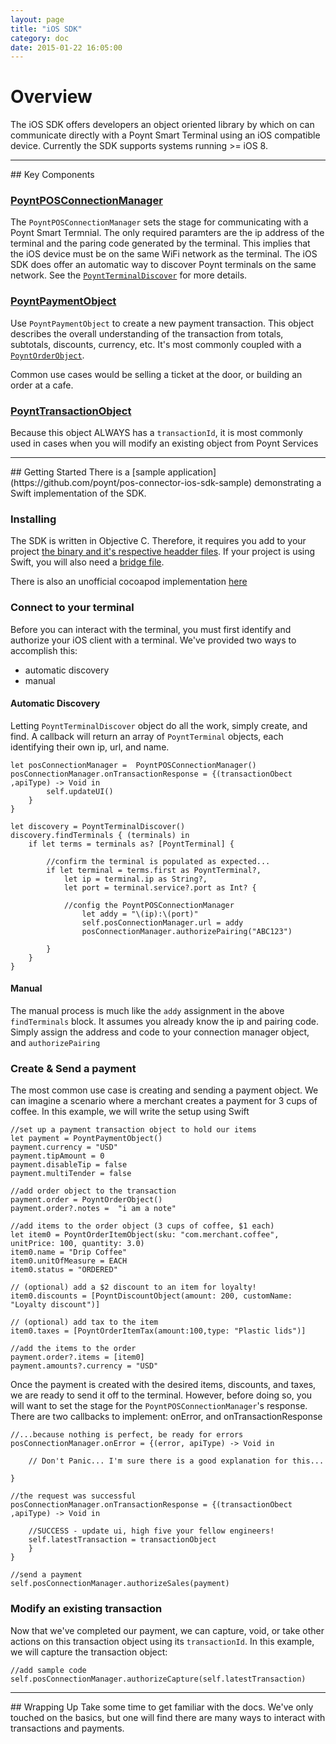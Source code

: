```yaml
---
layout: page
title: "iOS SDK"
category: doc
date: 2015-01-22 16:05:00
---
```

# Overview
The iOS SDK offers developers an object oriented library by which on can communicate directly with a Poynt Smart Terminal using an iOS compatible device. Currently the SDK supports systems running >= iOS 8. 
<hr>
## Key Components

### [PoyntPOSConnectionManager](/developer/ios-sdk/html/interface_poynt_p_o_s_connection_manager.html)
The `PoyntPOSConnectionManager` sets the stage for communicating with a Poynt Smart Termnial. The only required paramters are the ip address of the terminal and the paring code generated by the terminal. This implies that the iOS device must be on the same WiFi network as the terminal. The iOS SDK does offer an automatic way to discover Poynt terminals on the same network. See the [`PoyntTerminalDiscover`](/developer/ios-sdk/html/interface_poynt_terminal_discover.html) for more details.	

### [PoyntPaymentObject](/developer/ios-sdk/html/interface_poynt_payment_object.html)
Use `PoyntPaymentObject` to create a new payment transaction. This object describes the overall understanding of the transaction from totals, subtotals, discounts, currency, etc. It's most commonly coupled with a [`PoyntOrderObject`](/developer/ios-sdk/html/interface_poynt_order_object.html).

Common use cases would be selling a ticket at the door, or building an order at a cafe.

### [PoyntTransactionObject](/developer/ios-sdk/html/interface_poynt_transaction_object.html)
Because this object ALWAYS has a `transactionId`, it is most commonly used in cases when you will modify an existing object from Poynt Services

<hr>
## Getting Started
There is a [sample application](https://github.com/poynt/pos-connector-ios-sdk-sample) demonstrating a Swift implementation of the SDK.

### Installing
The SDK is written in Objective C. Therefore, it requires you add to your project [the binary and it's respective headder files](https://github.com/poynt/pos-connector-ios-sdk-sample/tree/master/PoyntLib). If your project is using Swift, you will also need a [bridge file](https://github.com/poynt/pos-connector-ios-sdk-sample/blob/master/iOStoPOSExample/iOStoPOSExample-Bridging-Header.h).

There is also an unofficial cocoapod implementation [here](https://github.com/mcconkiee/poyntsdk)

### Connect to your terminal
Before you can interact with the terminal, you must first identify and authorize your iOS client with a terminal. We've provided two ways to accomplish this:

* automatic discovery
* manual 


#### Automatic Discovery
Letting `PoyntTerminalDiscover` object do all the work, simply create, and find. A callback will return an array of `PoyntTerminal` objects, each identifying their own ip, url, and name. 

```
let posConnectionManager =  PoyntPOSConnectionManager()
posConnectionManager.onTransactionResponse = {(transactionObect ,apiType) -> Void in
		self.updateUI()
    }
}

let discovery = PoyntTerminalDiscover()
discovery.findTerminals { (terminals) in
    if let terms = terminals as? [PoyntTerminal] {
    	
    	//confirm the terminal is populated as expected...
        if let terminal = terms.first as PoyntTerminal?,
            let ip = terminal.ip as String?,
            let port = terminal.service?.port as Int? { 
            
            //config the PoyntPOSConnectionManager              
	            let addy = "\(ip):\(port)"
	            self.posConnectionManager.url = addy
	            posConnectionManager.authorizePairing("ABC123")
	            	          
        }
    }
}
```        
#### Manual
The manual process is much like the `addy` assignment in the above `findTerminals` block. It assumes you already know the ip and pairing code. Simply assign the address and code to your connection manager object, and `authorizePairing`

### Create & Send a payment 
The most common use case is creating and sending a payment object. We can imagine a scenario where a merchant creates a payment for 3 cups of coffee. In this example, we will write the setup using Swift

```
//set up a payment transaction object to hold our items
let payment = PoyntPaymentObject()
payment.currency = "USD"
payment.tipAmount = 0        
payment.disableTip = false
payment.multiTender = false

//add order object to the transaction
payment.order = PoyntOrderObject()
payment.order?.notes =  "i am a note"

//add items to the order object (3 cups of coffee, $1 each)
let item0 = PoyntOrderItemObject(sku: "com.merchant.coffee", unitPrice: 100, quantity: 3.0)
item0.name = "Drip Coffee"
item0.unitOfMeasure = EACH
item0.status = "ORDERED"

// (optional) add a $2 discount to an item for loyalty!
item0.discounts = [PoyntDiscountObject(amount: 200, customName: "Loyalty discount")]

// (optional) add tax to the item
item0.taxes = [PoyntOrderItemTax(amount:100,type: "Plastic lids")]

//add the items to the order
payment.order?.items = [item0]
payment.amounts?.currency = "USD"
```        

Once the payment is created with the desired items, discounts, and taxes, we are ready to send it off to the terminal. However, before doing so, you will want to set the stage for the `PoyntPOSConnectionManager`'s response. There are two callbacks to implement: onError, and onTransactionResponse

```
//...because nothing is perfect, be ready for errors
posConnectionManager.onError = {(error, apiType) -> Void in
    
    // Don't Panic... I'm sure there is a good explanation for this...
    
}

//the request was successful
posConnectionManager.onTransactionResponse = {(transactionObect ,apiType) -> Void in
    
    //SUCCESS - update ui, high five your fellow engineers!    
    self.latestTransaction = transactionObject
    }
}
```

```
//send a payment
self.posConnectionManager.authorizeSales(payment)
```

### Modify an existing transaction
Now that we've completed our payment, we can capture, void, or take other actions on this transaction object using its `transactionId`. In this example, we will capture the transaction object:

```
//add sample code
self.posConnectionManager.authorizeCapture(self.latestTransaction)
```
<hr>
## Wrapping Up
Take some time to get familiar with the docs. We've only touched on the basics, but one will find there are many ways to interact with transactions and payments.	